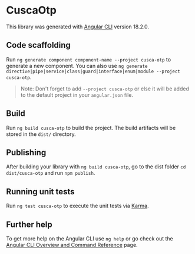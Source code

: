 # CuscaOtp

This library was generated with [Angular CLI](https://github.com/angular/angular-cli) version 18.2.0.

## Code scaffolding

Run `ng generate component component-name --project cusca-otp` to generate a new component. You can also use `ng generate directive|pipe|service|class|guard|interface|enum|module --project cusca-otp`.
> Note: Don't forget to add `--project cusca-otp` or else it will be added to the default project in your `angular.json` file. 

## Build

Run `ng build cusca-otp` to build the project. The build artifacts will be stored in the `dist/` directory.

## Publishing

After building your library with `ng build cusca-otp`, go to the dist folder `cd dist/cusca-otp` and run `npm publish`.

## Running unit tests

Run `ng test cusca-otp` to execute the unit tests via [Karma](https://karma-runner.github.io).

## Further help

To get more help on the Angular CLI use `ng help` or go check out the [Angular CLI Overview and Command Reference](https://angular.dev/tools/cli) page.
